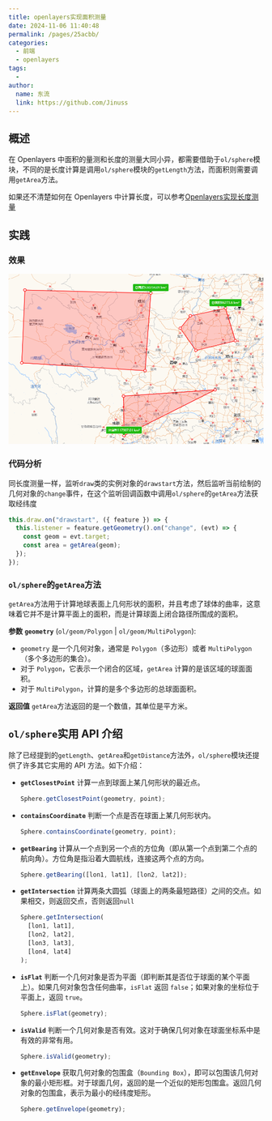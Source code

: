 ```yaml
---
title: openlayers实现面积测量
date: 2024-11-06 11:40:48
permalink: /pages/25acbb/
categories:
  - 前端
  - openlayers
tags:
  -
author:
  name: 东流
  link: https://github.com/Jinuss
---
```


## 概述

在 Openlayers 中面积的量测和长度的测量大同小异，都需要借助于`ol/sphere`模块，不同的是长度计算是调用`ol/sphere`模块的`getLength`方法，而面积则需要调用`getArea`方法。

如果还不清楚如何在 Openlayers 中计算长度，可以参考[Openlayers实现长度测量](https://jinuss.github.io/blog/pages/ef42bc/)

## 实践

### 效果

<img src="../../Demo/image/openalyers_area.png"/>

### 代码分析

同长度测量一样，监听`draw`类的实例对象的`drawstart`方法，然后监听当前绘制的几何对象的`change`事件，在这个监听回调函数中调用`ol/sphere`的`getArea`方法获取经纬度

```js
this.draw.on("drawstart", ({ feature }) => {
  this.listener = feature.getGeometry().on("change", (evt) => {
    const geom = evt.target;
    const area = getArea(geom);
  });
});
```

### `ol/sphere`的`getArea`方法

`getArea`方法用于计算地球表面上几何形状的面积，并且考虑了球体的曲率，这意味着它并不是计算平面上的面积，而是计算球面上闭合路径所围成的面积。

**参数**
**`geometry`** (`ol/geom/Polygon` | `ol/geom/MultiPolygon`):

- `geometry` 是一个几何对象，通常是 `Polygon`（多边形）或者 `MultiPolygon`（多个多边形的集合）。
- 对于 `Polygon`，它表示一个闭合的区域，`getArea` 计算的是该区域的球面面积。
- 对于 `MultiPolygon`，计算的是多个多边形的总球面面积。

**返回值**
`getArea`方法返回的是一个数值，其单位是平方米。

## `ol/sphere`实用 API 介绍

除了已经提到的`getLength`、`getArea`和`getDistance`方法外，`ol/sphere`模块还提供了许多其它实用的 API 方法。如下介绍：

- **`getClosestPoint`**
  计算一点到球面上某几何形状的最近点。

  ```js
  Sphere.getClosestPoint(geometry, point);
  ```

- **`containsCoordinate`**
  判断一个点是否在球面上某几何形状内。

  ```js
  Sphere.containsCoordinate(geometry, point);
  ```

- **`getBearing`**
  计算从一个点到另一个点的方位角（即从第一个点到第二个点的航向角）。方位角是指沿着大圆航线，连接这两个点的方向。

  ```js
  Sphere.getBearing([lon1, lat1], [lon2, lat2]);
  ```

- **`getIntersection`**
  计算两条大圆弧（球面上的两条最短路径）之间的交点。如果相交，则返回交点，否则返回`null`
  ```js
  Sphere.getIntersection(
    [lon1, lat1],
    [lon2, lat2],
    [lon3, lat3],
    [lon4, lat4]
  );
  ```
- **`isFlat`**
  判断一个几何对象是否为平面（即判断其是否位于球面的某个平面上）。如果几何对象包含任何曲率，`isFlat` 返回 `false`；如果对象的坐标位于平面上，返回 `true`。
  ```js
  Sphere.isFlat(geometry);
  ```
- **`isValid`**
  判断一个几何对象是否有效。这对于确保几何对象在球面坐标系中是有效的非常有用。

  ```js
  Sphere.isValid(geometry);
  ```

- **`getEnvelope`**
  获取几何对象的包围盒（`Bounding Box`），即可以包围该几何对象的最小矩形框。对于球面几何，返回的是一个近似的矩形包围盒。返回几何对象的包围盒，表示为最小的经纬度矩形。

  ```js
  Sphere.getEnvelope(geometry);
  ```
